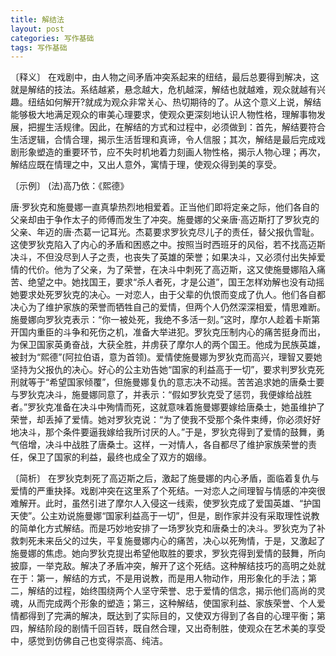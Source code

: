 ```yaml
---
title: 解结法
layout: post
categories: 写作基础
tags: 写作基础
---
```


〔释义〕 在戏剧中，由人物之间矛盾冲突系起来的纽结，最后总要得到解决，这就是解结的技法。系结越紧，悬念越大，危机越深，解结也就越难，观众就越有兴趣。纽结如何解开?就成为观众非常关心、热切期待的了。从这个意义上说，解结能够极大地满足观众的审美心理要求，使观众更深刻地认识人物性格，理解事物发展，把握生活规律。因此，在解结的方式和过程中，必须做到：首先，解结要符合生活逻辑，合情合理，揭示生活哲理和真谛，令人信服；其次，解结是最后完成戏剧形象塑造的重要环节，应不失时机地着力刻画人物性格，揭示人物心理；再次，解结应既在情理之中，又出人意外，寓情于理，使观众得到美的享受。

〔示例〕 (法)高乃依：《熙德》

唐·罗狄克和施曼娜一直真挚热烈地相爱着。正当他们即将定亲之际，他们各自的父亲却由于争作太子的师傅而发生了冲突。施曼娜的父亲唐·高迈斯打了罗狄克的父亲、年迈的唐·杰葛一记耳光。杰葛要求罗狄克尽儿子的责任，替父报仇雪耻。这使罗狄克陷入了内心的矛盾和困惑之中。按照当时西班牙的风俗，若不找高迈斯决斗，不但没尽到人子之责，也丧失了英雄的荣誉；如果决斗，又必须付出失掉爱情的代价。他为了父亲，为了荣誉，在决斗中刺死了高迈斯，这又使施曼娜陷入痛苦、绝望之中。她找国王，要求“杀人者死，才是公道”，国王怎样劝解也没有动摇她要求处死罗狄克的决心。一对恋人，由于父辈的仇恨而变成了仇人。他们各自都决心为了维护家族的荣誉而牺牲自己的爱情，但两个人仍然深深相爱，情思难断。施曼娜向罗狄克表示：“你一被处死，我绝不多活一刻。”这时，摩尔人趁着卡斯第开国内重臣的斗争和死伤之机，准备大举进犯。罗狄克压制内心的痛苦挺身而出，为保卫国家英勇奋战，大获全胜，并虏获了摩尔人的两个国王。他成为民族英雄，被封为“熙德”(阿拉伯语，意为首领)。爱情使施曼娜为罗狄克而高兴，理智又要她坚持为父报仇的决心。好心的公主劝告她“国家的利益高于一切”，要求判罗狄克死刑就等于“希望国家倾覆”，但施曼娜复仇的意志决不动摇。苦苦追求她的唐桑士要与罗狄克决斗，施曼娜同意了，并表示：“假如罗狄克受了惩罚，我便嫁给战胜者。”罗狄克准备在决斗中殉情而死，这就意味着施曼娜要嫁给唐桑士，她虽维护了荣誉，却丢掉了爱情。她对罗狄克说：“为了使我不受那个条件束缚，你必须好好地决斗，那个条件要逼我嫁给我所讨厌的人。”于是，罗狄克得到了爱情的鼓舞，勇气倍增，决斗中战胜了唐桑士。这样，一对情人，各自都尽了维护家族荣誉的责任，保卫了国家的利益，最终也成全了双方的姻缘。

〔简析〕 在罗狄克刺死了高迈斯之后，激起了施曼娜的内心矛盾，面临着复仇与爱情的严重抉择。戏剧冲突在这里系了个死结。一对恋人之间理智与情感的冲突很难解开。此时，虽然引进了摩尔人入侵这一线索，使罗狄克成了爱国英雄、“护国天使”。公主劝说施曼娜“国家利益高于一切”，但是，剧作家并没有采取理性说教的简单化方式解结。而是巧妙地安排了一场罗狄克和唐桑士的决斗。罗狄克为了补救刺死未来岳父的过失，平复施曼娜内心的痛苦，决心以死殉情，于是，又激起了施曼娜的焦虑。她向罗狄克提出希望他取胜的要求，罗狄克得到爱情的鼓舞，所向披靡，一举克敌。解决了矛盾冲突，解开了这个死结。这种解结技巧的高明之处就在于：第一，解结的方式，不是用说教，而是用人物动作，用形象化的手法；第二，解结的过程，始终围绕两个人坚守荣誉、忠于爱情的信念，揭示他们高尚的灵魂，从而完成两个形象的塑造；第三，这种解结，使国家利益、家族荣誉、个人爱情都得到了完满的解决，既达到了实际目的，又使双方得到了各自的心理平衡；第四，解结阶段的剧情千回百转，既自然合理，又出奇制胜，使观众在艺术美的享受中，感觉到仿佛自己也变得崇高、纯洁。 